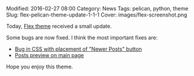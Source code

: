 
Modified: 2016-02-27 08:00
Category: News
Tags: pelican, python, theme
Slug: flex-pelican-theme-update-1-1-1
Cover: images/flex-screenshot.png

Today, [Flex theme](https://github.com/alexandrevicenzi/Flex) received a small update.

Some bugs are now fixed. I think the most important fixes are:

- [Bug in CSS with placement of "Newer Posts" button](https://github.com/alexandrevicenzi/Flex/issues/21)
- [Posts preview on main page](https://github.com/alexandrevicenzi/Flex/issues/14)

Hope you enjoy this theme.
